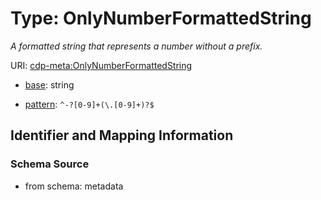 # Type: OnlyNumberFormattedString




_A formatted string that represents a number without a prefix._



URI: [cdp-meta:OnlyNumberFormattedString](metadataOnlyNumberFormattedString)

* [base](https://w3id.org/linkml/base): string




* [pattern](https://w3id.org/linkml/pattern): `^-?[0-9]+(\.[0-9]+)?$`






## Identifier and Mapping Information







### Schema Source


* from schema: metadata



